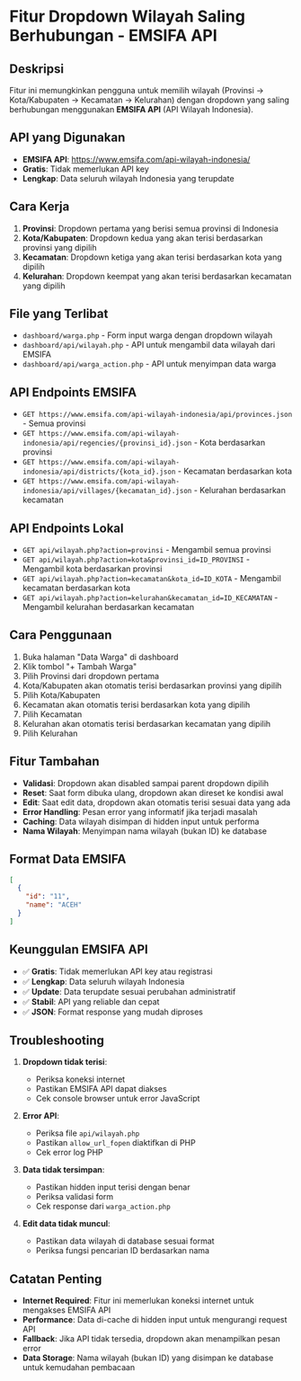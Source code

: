 # Fitur Dropdown Wilayah Saling Berhubungan - EMSIFA API

## Deskripsi

Fitur ini memungkinkan pengguna untuk memilih wilayah (Provinsi → Kota/Kabupaten → Kecamatan → Kelurahan) dengan dropdown yang saling berhubungan menggunakan **EMSIFA API** (API Wilayah Indonesia).

## API yang Digunakan

- **EMSIFA API**: https://www.emsifa.com/api-wilayah-indonesia/
- **Gratis**: Tidak memerlukan API key
- **Lengkap**: Data seluruh wilayah Indonesia yang terupdate

## Cara Kerja

1. **Provinsi**: Dropdown pertama yang berisi semua provinsi di Indonesia
2. **Kota/Kabupaten**: Dropdown kedua yang akan terisi berdasarkan provinsi yang dipilih
3. **Kecamatan**: Dropdown ketiga yang akan terisi berdasarkan kota yang dipilih
4. **Kelurahan**: Dropdown keempat yang akan terisi berdasarkan kecamatan yang dipilih

## File yang Terlibat

- `dashboard/warga.php` - Form input warga dengan dropdown wilayah
- `dashboard/api/wilayah.php` - API untuk mengambil data wilayah dari EMSIFA
- `dashboard/api/warga_action.php` - API untuk menyimpan data warga

## API Endpoints EMSIFA

- `GET https://www.emsifa.com/api-wilayah-indonesia/api/provinces.json` - Semua provinsi
- `GET https://www.emsifa.com/api-wilayah-indonesia/api/regencies/{provinsi_id}.json` - Kota berdasarkan provinsi
- `GET https://www.emsifa.com/api-wilayah-indonesia/api/districts/{kota_id}.json` - Kecamatan berdasarkan kota
- `GET https://www.emsifa.com/api-wilayah-indonesia/api/villages/{kecamatan_id}.json` - Kelurahan berdasarkan kecamatan

## API Endpoints Lokal

- `GET api/wilayah.php?action=provinsi` - Mengambil semua provinsi
- `GET api/wilayah.php?action=kota&provinsi_id=ID_PROVINSI` - Mengambil kota berdasarkan provinsi
- `GET api/wilayah.php?action=kecamatan&kota_id=ID_KOTA` - Mengambil kecamatan berdasarkan kota
- `GET api/wilayah.php?action=kelurahan&kecamatan_id=ID_KECAMATAN` - Mengambil kelurahan berdasarkan kecamatan

## Cara Penggunaan

1. Buka halaman "Data Warga" di dashboard
2. Klik tombol "+ Tambah Warga"
3. Pilih Provinsi dari dropdown pertama
4. Kota/Kabupaten akan otomatis terisi berdasarkan provinsi yang dipilih
5. Pilih Kota/Kabupaten
6. Kecamatan akan otomatis terisi berdasarkan kota yang dipilih
7. Pilih Kecamatan
8. Kelurahan akan otomatis terisi berdasarkan kecamatan yang dipilih
9. Pilih Kelurahan

## Fitur Tambahan

- **Validasi**: Dropdown akan disabled sampai parent dropdown dipilih
- **Reset**: Saat form dibuka ulang, dropdown akan direset ke kondisi awal
- **Edit**: Saat edit data, dropdown akan otomatis terisi sesuai data yang ada
- **Error Handling**: Pesan error yang informatif jika terjadi masalah
- **Caching**: Data wilayah disimpan di hidden input untuk performa
- **Nama Wilayah**: Menyimpan nama wilayah (bukan ID) ke database

## Format Data EMSIFA

```json
[
  {
    "id": "11",
    "name": "ACEH"
  }
]
```

## Keunggulan EMSIFA API

- ✅ **Gratis**: Tidak memerlukan API key atau registrasi
- ✅ **Lengkap**: Data seluruh wilayah Indonesia
- ✅ **Update**: Data terupdate sesuai perubahan administratif
- ✅ **Stabil**: API yang reliable dan cepat
- ✅ **JSON**: Format response yang mudah diproses

## Troubleshooting

1. **Dropdown tidak terisi**:

   - Periksa koneksi internet
   - Pastikan EMSIFA API dapat diakses
   - Cek console browser untuk error JavaScript

2. **Error API**:

   - Periksa file `api/wilayah.php`
   - Pastikan `allow_url_fopen` diaktifkan di PHP
   - Cek error log PHP

3. **Data tidak tersimpan**:

   - Pastikan hidden input terisi dengan benar
   - Periksa validasi form
   - Cek response dari `warga_action.php`

4. **Edit data tidak muncul**:
   - Pastikan data wilayah di database sesuai format
   - Periksa fungsi pencarian ID berdasarkan nama

## Catatan Penting

- **Internet Required**: Fitur ini memerlukan koneksi internet untuk mengakses EMSIFA API
- **Performance**: Data di-cache di hidden input untuk mengurangi request API
- **Fallback**: Jika API tidak tersedia, dropdown akan menampilkan pesan error
- **Data Storage**: Nama wilayah (bukan ID) yang disimpan ke database untuk kemudahan pembacaan
